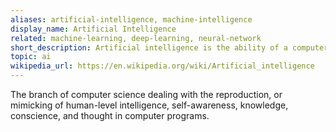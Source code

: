 ```yaml
---
aliases: artificial-intelligence, machine-intelligence
display_name: Artificial Intelligence
related: machine-learning, deep-learning, neural-network
short_description: Artificial intelligence is the ability of a computer or machine to perform tasks commonly associated with intelligent beings.
topic: ai
wikipedia_url: https://en.wikipedia.org/wiki/Artificial_intelligence
---
```

The branch of computer science dealing with the reproduction, or mimicking of human-level intelligence, self-awareness, knowledge, conscience, and thought in computer programs.
